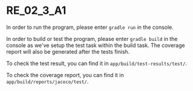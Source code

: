 # RE_02_3_A1




In order to run the program, please enter `gradle run` in the console.

In order to build or test the program, please enter `gradle build` in the console as we've setup the test task within the build task. The coverage report will also be generated after the tests finish.

To check the test result, you can find it in `app/build/test-results/test/`.

To check the coverage report, you can find it in `app/build/reports/jacoco/test/`.
